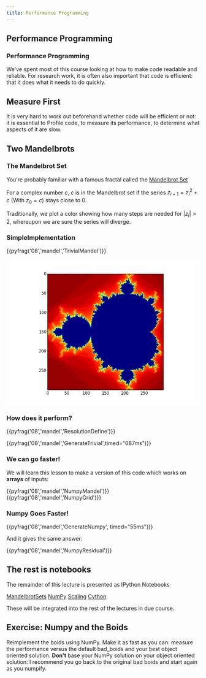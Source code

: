 ```yaml
---
title: Performance Programming
---
```


## Performance Programming

### Performance Programming

We've spent most of this course looking at how to make code readable and
reliable. For research work, it is often also important that code is efficient:
that it does what it needs to do quickly.

## Measure First

It is very hard to work out beforehand whether code will be efficient or not:
it is essential to Profile code, to measure its performance, to determine what
aspects of it are slow.

## Two Mandelbrots

### The Mandelbrot Set

You're probably familiar with a famous fractal called the [Mandelbrot Set](https://www.youtube.com/watch?v=AGUlJus5kpY)

For a complex number $c$, $c$ is in the Mandelbrot set if the series $z_{i+1}=z_{i}^2+c$ (With $z_0=c$) stays close to $0$.

Traditionally, we plot a color showing how many steps are needed for
$\left|z_i\right|>2$, whereupon we are sure the series will diverge.

### SimpleImplementation

{{pyfrag('08','mandel','TrivialMandel')}}

![](session08/python/mandel.png)

### How does it perform?

{{pyfrag('08','mandel','ResolutionDefine')}}

{{pyfrag('08','mandel','GenerateTrivial',timed="687ms")}}

### We can go faster!

We will learn this lesson to make a version of this code which works on **arrays** of inputs:

{{pyfrag('08','mandel','NumpyMandel')}}
{{pyfrag('08','mandel','NumpyGrid')}}

### Numpy Goes Faster!

{{pyfrag('08','mandel','GenerateNumpy', timed="55ms")}}

And it gives the same answer:

{{pyfrag('08','mandel','NumpyResidual')}}

## The rest is notebooks

The remainder of this lecture is presented as IPython Notebooks

[MandelbrotSets](http://nbviewer.ipython.org/url/development.rc.ucl.ac.uk/training/engineering/python/Mandels.ipynb)
[NumPy](http://nbviewer.ipython.org/url/development.rc.ucl.ac.uk/training/engineering/session08/Numpy.ipynb)
[Scaling](http://nbviewer.ipython.org/url/development.rc.ucl.ac.uk/training/engineering/session08/Scaling.ipynb)
[Cython](http://nbviewer.ipython.org/url/development.rc.ucl.ac.uk/training/engineering/session08/Cython.ipynb)

These will be integrated into the rest of the lectures in due course.

## Exercise: Numpy and the Boids

Reimplement the boids using NumPy.
Make it as fast as you can: measure the performance versus the default bad_boids and your best object oriented solution.
**Don't** base your NumPy solution on your object oriented solution: I recommend you go back to the original bad boids and start again as you numpify.
